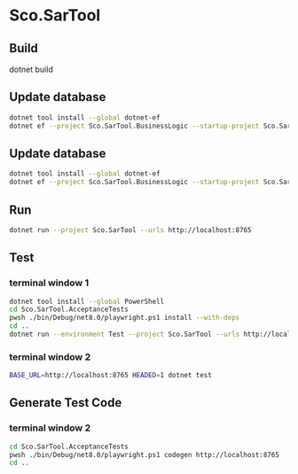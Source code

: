 # Sco.SarTool

## Build

dotnet build

## Update database

```bash
dotnet tool install --global dotnet-ef
dotnet ef --project Sco.SarTool.BusinessLogic --startup-project Sco.SarTool migrations add <<NewScriptName>>
```

## Update database

```bash
dotnet tool install --global dotnet-ef
dotnet ef --project Sco.SarTool.BusinessLogic --startup-project Sco.SarTool database update
```

## Run

```bash
dotnet run --project Sco.SarTool --urls http://localhost:8765
```

## Test

### terminal window 1

```bash
dotnet tool install --global PowerShell
cd Sco.SarTool.AcceptanceTests
pwsh ./bin/Debug/net8.0/playwright.ps1 install --with-deps
cd ..
dotnet run --environment Test --project Sco.SarTool --urls http://localhost:8765
```

### terminal window 2

```bash
BASE_URL=http://localhost:8765 HEADED=1 dotnet test
```

## Generate Test Code

### terminal window 2

```bash
cd Sco.SarTool.AcceptanceTests
pwsh ./bin/Debug/net8.0/playwright.ps1 codegen http://localhost:8765
cd ..
```
